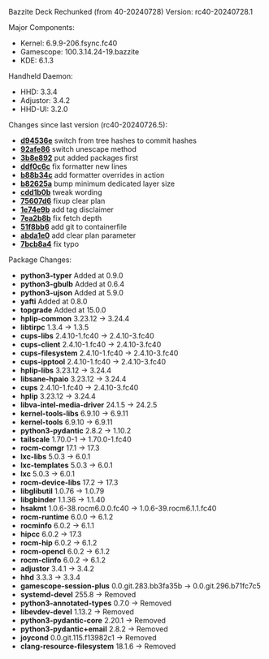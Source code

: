 Bazzite Deck Rechunked (from 40-20240728)
Version: rc40-20240728.1

Major Components:
  - Kernel: 6.9.9-206.fsync.fc40
  - Gamescope: 100.3.14.24-19.bazzite
  - KDE: 6.1.3

Handheld Daemon:
  - HHD: 3.3.4
  - Adjustor: 3.4.2
  - HHD-UI: 3.2.0

Changes since last version (rc40-20240726.5):
- **[d94536e](https://github.com/hhd-dev/rechunk/commit/d94536e2acb0ca5bb6f7c5cacd35a21c0a25bb82)** switch from tree hashes to commit hashes
- **[92afe86](https://github.com/hhd-dev/rechunk/commit/92afe86aed4d627a15d46e1e9788ae4c80240f8f)** switch unescape method
- **[3b8e892](https://github.com/hhd-dev/rechunk/commit/3b8e8927eb2558ea36e0eadd6e3c3cadca4c094b)** put added packages first
- **[ddf0c6c](https://github.com/hhd-dev/rechunk/commit/ddf0c6c79d15f84f85b789ccb381de9fd9cf4dac)** fix formatter new lines
- **[b88b34c](https://github.com/hhd-dev/rechunk/commit/b88b34c82fffdedbe218f62ca5176d4d6ea6f2a3)** add formatter overrides in action
- **[b82625a](https://github.com/hhd-dev/rechunk/commit/b82625a86f8e9a56e77af2efcda6d45cfa99a92d)** bump minimum dedicated layer size
- **[cdd1b0b](https://github.com/hhd-dev/rechunk/commit/cdd1b0b1493571d6904e67f9aa619b60f64e0a58)** tweak wording
- **[75607d6](https://github.com/hhd-dev/rechunk/commit/75607d644cae0b37a7cee43273c7af1f6deb8deb)** fixup clear plan
- **[1e74e9b](https://github.com/hhd-dev/rechunk/commit/1e74e9b476b4f52476b956e912656059c6605a5a)** add tag disclaimer
- **[7ea2b8b](https://github.com/hhd-dev/rechunk/commit/7ea2b8b8f54843d3cff31ebb91ddafd526e0ed3c)** fix fetch depth
- **[51f8bb6](https://github.com/hhd-dev/rechunk/commit/51f8bb6d0ea7dd0f8d6563dd5cf6fda21b837ebe)** add git to containerfile
- **[abda1e0](https://github.com/hhd-dev/rechunk/commit/abda1e0ba70d66c858bbf74fadf64a4e84abdf6e)** add clear plan parameter
- **[7bcb8a4](https://github.com/hhd-dev/rechunk/commit/7bcb8a45b31717b89b171c1bee7a0aa6e8151ae5)** fix typo

Package Changes:
- **python3-typer** Added at 0.9.0
- **python3-gbulb** Added at 0.6.4
- **python3-ujson** Added at 5.9.0
- **yafti** Added at 0.8.0
- **topgrade** Added at 15.0.0
- **hplip-common** 3.23.12 → 3.24.4
- **libtirpc** 1.3.4 → 1.3.5
- **cups-libs** 2.4.10-1.fc40 → 2.4.10-3.fc40
- **cups-client** 2.4.10-1.fc40 → 2.4.10-3.fc40
- **cups-filesystem** 2.4.10-1.fc40 → 2.4.10-3.fc40
- **cups-ipptool** 2.4.10-1.fc40 → 2.4.10-3.fc40
- **hplip-libs** 3.23.12 → 3.24.4
- **libsane-hpaio** 3.23.12 → 3.24.4
- **cups** 2.4.10-1.fc40 → 2.4.10-3.fc40
- **hplip** 3.23.12 → 3.24.4
- **libva-intel-media-driver** 24.1.5 → 24.2.5
- **kernel-tools-libs** 6.9.10 → 6.9.11
- **kernel-tools** 6.9.10 → 6.9.11
- **python3-pydantic** 2.8.2 → 1.10.2
- **tailscale** 1.70.0-1 → 1.70.0-1.fc40
- **rocm-comgr** 17.1 → 17.3
- **lxc-libs** 5.0.3 → 6.0.1
- **lxc-templates** 5.0.3 → 6.0.1
- **lxc** 5.0.3 → 6.0.1
- **rocm-device-libs** 17.2 → 17.3
- **libglibutil** 1.0.76 → 1.0.79
- **libgbinder** 1.1.36 → 1.1.40
- **hsakmt** 1.0.6-38.rocm6.0.0.fc40 → 1.0.6-39.rocm6.1.1.fc40
- **rocm-runtime** 6.0.0 → 6.1.2
- **rocminfo** 6.0.2 → 6.1.1
- **hipcc** 6.0.2 → 17.3
- **rocm-hip** 6.0.2 → 6.1.2
- **rocm-opencl** 6.0.2 → 6.1.2
- **rocm-clinfo** 6.0.2 → 6.1.2
- **adjustor** 3.4.1 → 3.4.2
- **hhd** 3.3.3 → 3.3.4
- **gamescope-session-plus** 0.0.git.283.bb3fa35b → 0.0.git.296.b71fc7c5
- **systemd-devel** 255.8 → Removed
- **python3-annotated-types** 0.7.0 → Removed
- **libevdev-devel** 1.13.2 → Removed
- **python3-pydantic-core** 2.20.1 → Removed
- **python3-pydantic+email** 2.8.2 → Removed
- **joycond** 0.0.git.115.f13982c1 → Removed
- **clang-resource-filesystem** 18.1.6 → Removed

